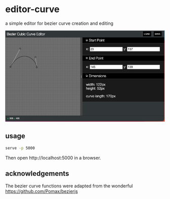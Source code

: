 # editor-curve
a simple editor for bezier curve creation and editing

![alt text](example.png "bezier curve editor")


## usage
```bash
serve -p 5000
```

Then open http://localhost:5000 in a browser.


## acknowledgements

The bezier curve functions were adapted from the wonderful https://github.com/Pomax/bezierjs
